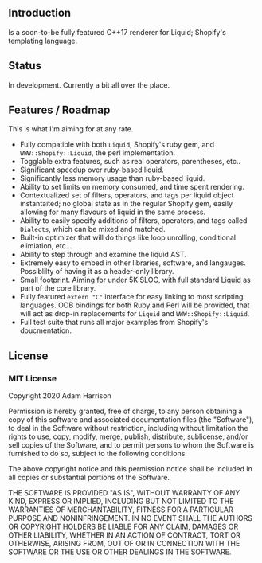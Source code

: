 
## Introduction

Is a soon-to-be fully featured C++17 renderer for Liquid; Shopify's templating language.

## Status

In development. Currently a bit all over the place.

## Features / Roadmap

This is what I'm aiming for at any rate.

* Fully compatible with both `Liquid`, Shopify's ruby gem, and `WWW::Shopify::Liquid`, the perl implementation.
* Togglable extra features, such as real operators, parentheses, etc..
* Significant speedup over ruby-based liquid.
* Significantly less memory usage than ruby-based liquid.
* Ability to set limits on memory consumed, and time spent rendering.
* Contextualized set of filters, operators, and tags per liquid object instantaited; no global state as in the regular Shopify gem, easily allowing for many flavours of liquid in the same process.
* Ability to easily specify additions of filters, operators, and tags called `Dialects`, which can be mixed and matched.
* Built-in optimizer that will do things like loop unrolling, conditional elimiation, etc...
* Ability to step through and examine the liquid AST.
* Extremely easy to embed in other libraries, software, and langauges. Possiblilty of having it as a header-only library.
* Small footprint. Aiming for under 5K SLOC, with full standard Liquid as part of the core library.
* Fully featured `extern "C"` interface for easy linking to most scripting languages. OOB bindings for both Ruby and Perl will be provided, that will act as drop-in replacements for `Liquid` and `WWW::Shopify::Liquid`.
* Full test suite that runs all major examples from Shopify's doucmentation.

## License

### MIT License

Copyright 2020 Adam Harrison

Permission is hereby granted, free of charge, to any person obtaining a copy of this software and associated documentation files (the "Software"), to deal in the Software without restriction, including without limitation the rights to use, copy, modify, merge, publish, distribute, sublicense, and/or sell copies of the Software, and to permit persons to whom the Software is furnished to do so, subject to the following conditions:

The above copyright notice and this permission notice shall be included in all copies or substantial portions of the Software.

THE SOFTWARE IS PROVIDED "AS IS", WITHOUT WARRANTY OF ANY KIND, EXPRESS OR IMPLIED, INCLUDING BUT NOT LIMITED TO THE WARRANTIES OF MERCHANTABILITY, FITNESS FOR A PARTICULAR PURPOSE AND NONINFRINGEMENT. IN NO EVENT SHALL THE AUTHORS OR COPYRIGHT HOLDERS BE LIABLE FOR ANY CLAIM, DAMAGES OR OTHER LIABILITY, WHETHER IN AN ACTION OF CONTRACT, TORT OR OTHERWISE, ARISING FROM, OUT OF OR IN CONNECTION WITH THE SOFTWARE OR THE USE OR OTHER DEALINGS IN THE SOFTWARE.

